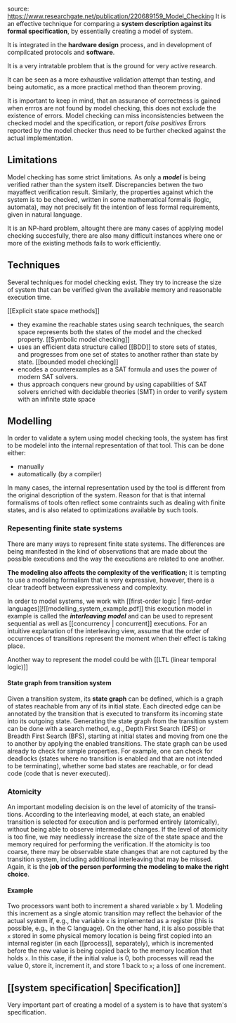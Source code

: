 source: https://www.researchgate.net/publication/220689159_Model_Checking
It is an effective technique for comparing a **system description against its formal specification**, by essentially creating a model of system.

It is integrated in the **hardware design** process, and in development of compilcated protocols and **software**.

It is a very intratable problem that is the ground for very active research.

It can be seen as a more exhaustive validation attempt than testing, and being automatic, as a more practical method than theorem proving.

It is important to keep in mind, that an assurance of correctness is gained when errros are not found by model checking, this does not exclude the existence of errors. Model checking can miss inconsistencies between the checked model and the specification, or report *false positives*
Errors reported by the model checker thus need to be further checked against the actual implementation.

## Limitations
Model checking has some strict limitations. As only a ***model*** is being verified rather than the system itself. Discrepancies betwen the two mayaffect verification result. Similarly, the properties against which the system is to be checked, written in some mathematical formalis (logic, automata), may not precisely fit the intention of less formal requirements, given in natural language.

It is an NP-hard problem, altought there are many cases of applying model checking succesfully, there are also many difficult instances where one or more of the existing methods fails to work efficiently.

## Techniques
Several techniques for model checking exist. They try to increase the size of system that can be verified given the available memory and reasonable execution time. 

[[Explicit state space methods]]
- they examine the reachable states using search techniques, the search space represents both the states of the model and the checked property.
[[Symbolic model checking]]
- uses an efficient data structure called [[BDD]] to store sets of states, and progresses from one set of states to another rather than state by state.
[[bounded model checking]]
- encodes a counterexamples as a SAT formula and uses the power of modern SAT solvers.
- thus approach conquers new ground by using capabilities of SAT solvers enriched with decidable theories (SMT) in order to verify system with an infinite state space


## Modelling
In order to validate a sytem using model checking tools, the system has first to be modelel into the internal representation of that tool.
This can be done either:
- manually
- automatically (by a compiler)

In many cases, the internal representation used by the tool is different from the original description of the system.
Reason for that is that internal formalisms of tools often reflect some contraints such as dealing with finite states, and is also related to optimizations available by such tools.

### Repesenting finite state systems
There are many ways to represent finite state systems. The differences are
being manifested in the kind of observations that are made about the possible executions and the way the executions are related to one another.

**The modeling also affects the complexity of the verification**; it is tempting to use a modeling formalism that is very expressive, however, there is a clear tradeoff between expressiveness and complexity.

In order to model systems, we work with [[first-order logic | first-order languages]]![[modelling_system_example.pdf]]
this execution model in example is called the ***interleaving model*** and can be used to represent sequential as well as [[concurrency | concurrent]] executions.
For an intuitive explanation of the interleaving view, assume that the order of occurrences of transitions represent the moment when their effect is taking place.

Another way to represent the model could be with [[LTL (linear temporal logic)]] 
#### State graph from transition system
Given a transition system, its **state graph** can be defined, which is a graph of states reachable from any of its initial state.
Each directed edge can be annotated by the transition that is executed to transform its incoming state into its outgoing state.
Generating the state graph from the transition system can be done with a
search method, e.g., Depth First Search (DFS) or Breadth First Search (BFS),
starting at initial states and moving from one the to another by applying the
enabled transitions. The state graph can be used already to check for simple
properties. For example, one can check for deadlocks (states where no transition
is enabled and that are not intended to be terminating), whether some bad states
are reachable, or for dead code (code that is never executed).

### Atomicity
An important modeling decision is on the level of atomicity of the transi-
tions. According to the interleaving model, at each state, an enabled transition is selected for execution and is performed entirely (atomically), without being able to observe intermediate changes. If the level of atomicity is too fine, we may needlessly increase the size of the state space and the memory required for performing the verification. If the atomicity is too coarse, there may be observable state changes that are not captured by the transition system, including additional interleaving that may be missed. Again, it is the **job of the person performing the modeling to make the right choice**.

#### Example
Two processors want both to increment a shared variable `x` by 1.
Modeling this increment as a single atomic transition may reflect the behavior of the actual system if, e.g., the variable `x` is implemented as a register (this is possible, e.g., in the C language). On the other hand, it is also possible that `x` stored in some physical memory location is being first copied into an internal register (in each [[process]], separately), which is incremented before the new value is being copied back to the memory location that holds `x`. In this case, if the initial value is 0, both processes will read the value 0, store it, increment it, and
store 1 back to `x`; a loss of one increment.

## [[system specification| Specification]]
Very important part of creating a model of a system is to have that system's specification.
